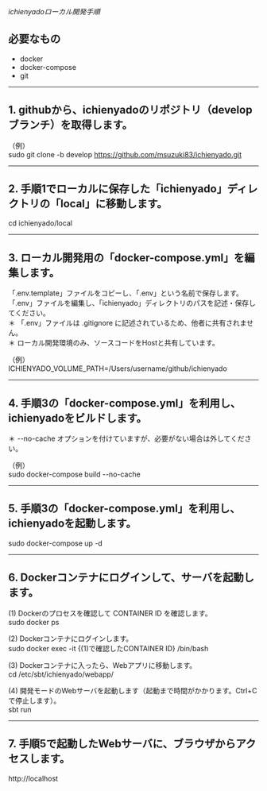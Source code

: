 
*ichienyadoローカル開発手順*

## 必要なもの

+ docker
+ docker-compose
+ git

---

## 1. githubから、ichienyadoのリポジトリ（developブランチ）を取得します。

（例）  
sudo git clone -b develop https://github.com/msuzuki83/ichienyado.git

---

## 2. 手順1でローカルに保存した「ichienyado」ディレクトリの「local」に移動します。

cd ichienyado/local  

---

## 3. ローカル開発用の「docker-compose.yml」を編集します。

「.env.template」ファイルをコピーし、「.env」という名前で保存します。  
「.env」ファイルを編集し、「ichienyado」ディレクトリのパスを記述・保存してください。  
＊ 「.env」ファイルは .gitignore に記述されているため、他者に共有されません。  
＊ ローカル開発環境のみ、ソースコードをHostと共有しています。  

（例）  
ICHIENYADO_VOLUME_PATH=/Users/username/github/ichienyado

---  

## 4. 手順3の「docker-compose.yml」を利用し、ichienyadoをビルドします。
＊ --no-cache オプションを付けていますが、必要がない場合は外してください。  

（例）  
sudo docker-compose build --no-cache  

---

## 5. 手順3の「docker-compose.yml」を利用し、ichienyadoを起動します。

sudo docker-compose up -d  

---

## 6. Dockerコンテナにログインして、サーバを起動します。

(1) Dockerのプロセスを確認して CONTAINER ID を確認します。  
sudo docker ps  

(2) Dockerコンテナにログインします。  
sudo docker exec -it {(1)で確認したCONTAINER ID} /bin/bash  

(3) Dockerコンテナに入ったら、Webアプリに移動します。  
cd /etc/sbt/ichienyado/webapp/  

(4) 開発モードのWebサーバを起動します（起動まで時間がかかります。Ctrl+Cで停止します）。  
sbt run  

---

## 7. 手順5で起動したWebサーバに、ブラウザからアクセスします。

http://localhost
